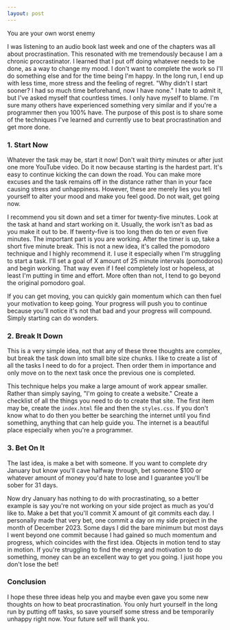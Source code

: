 ```yaml
---
layout: post
---
```

You are your own worst enemy

I was listening to an audio book last week and one of the chapters was all about procrastination.
This resonated with me tremendously because I am a chronic procrastinator.
I learned that I put off doing whatever needs to be done, as a way to change my mood. I don't want to 
complete the work so I'll do something else and for the time being I'm happy. In the long run, I end up with
less time, more stress and the feeling of regret. "Why didn't I start sooner? I had so much time beforehand, now I have none." 
I hate to admit it, but I've asked myself that countless times. I only have myself to blame.
I'm sure many others have experienced something very similar and if you're a programmer then you 100% have.
The purpose of this post is to share some of the techniques I've learned and currently use to beat procrastination and get more done.

### 1. Start Now
Whatever the task may be, start it now! Don't wait thirty minutes or after just one more YouTube video. Do it now
because starting is the hardest part. It's easy to continue kicking the can down the road. You can make more excuses
and the task remains off in the distance rather than in your face causing stress and unhappiness. However, these are merely
lies you tell yourself to alter your mood and make you feel good. Do not wait, get going now.

I recommend you sit down and set a timer for twenty-five minutes. Look at the task at hand and start working on it. Usually,
the work isn't as bad as you make it out to be. If twenty-five is too long then do ten or 
even five minutes. The important part is you are working. After the timer is up, take a short five minute break. This is not a new
idea, it's called the pomodoro technique and I highly recommend it. I use it especially when I'm struggling to start a task. I'll set
a goal of X amount of 25 minute intervals (pomodoros) and begin working. That way even if I feel completely lost or hopeless,
at least I'm putting in time and effort. More often than not, I tend to go beyond the original pomodoro goal. 

If you can get moving, you can quickly gain momentum which can then fuel your motivation to keep going. Your progress
will push you to continue because you'll notice it's not that bad and your progress will compound. Simply starting can do wonders.

### 2. Break It Down
This is a very simple idea, not that any of these three thoughts are complex, but break the task down into small bite size chunks.
I like to create a list of all the tasks I need to do for a project. Then order them in importance and only move on to the next task
once the previous one is completed.

This technique helps you make a large amount of work appear smaller. Rather than simply saying, "I'm going to create
a website." Create a checklist of all the things you need to do to create that site. The first item may be, create the `index.html` file
and then the `styles.css`. If you don't know what to do then you better be searching the internet until you find something, anything that
can help guide you. The internet is a beautiful place especially when you're a programmer.

### 3. Bet On It
The last idea, is make a bet with someone. If you want to complete dry January but know you'll cave halfway through,
bet someone $100 or whatever amount of money you'd hate to lose and I guarantee you'll be sober for 31 days.

Now dry January has nothing to do with procrastinating, so a better example is say you're not working on your
side project as much as you'd like to. Make a bet that you'll commit X amount of git commits each day. I personally
made that very bet, one commit a day on my side project in the month of December 2023. Some days I did the bare
minimum but most days I went beyond one commit because I had gained so much momentum and progress, which coincides with the
first idea. Objects in motion tend to stay in motion. If you're struggling to find the energy and motivation
to do something, money can be an excellent way to get you going. I just hope you don't lose the bet!

### Conclusion
I hope these three ideas help you and maybe even gave you some new thoughts on how to beat procrastination.
You only hurt yourself in the long run by putting off tasks, so save yourself some stress and be temporarily unhappy
right now. Your future self will thank you.
